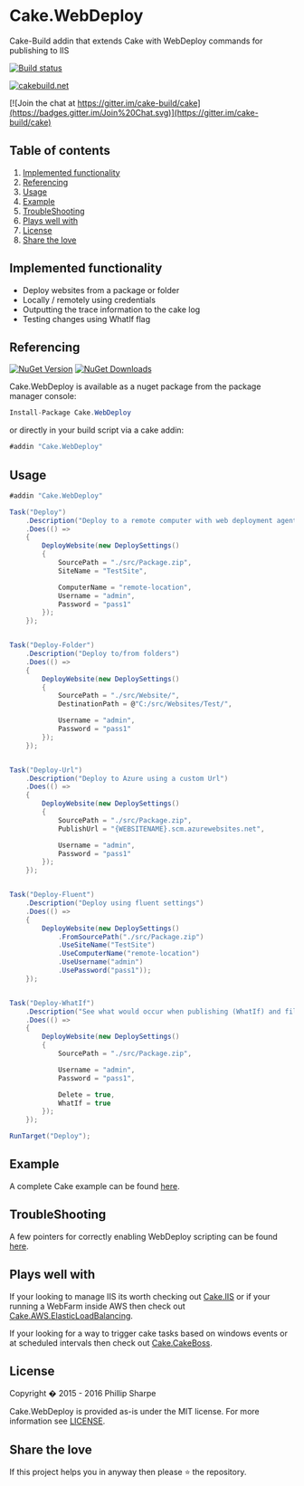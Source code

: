 # Cake.WebDeploy
Cake-Build addin that extends Cake with WebDeploy commands for publishing to IIS

[![Build status](https://ci.appveyor.com/api/projects/status/rld9874ha4woe9m7?svg=true)](https://ci.appveyor.com/project/SharpeRAD/cake-webdeploy)

[![cakebuild.net](https://img.shields.io/badge/WWW-cakebuild.net-blue.svg)](http://cakebuild.net/)

[![Join the chat at https://gitter.im/cake-build/cake](https://badges.gitter.im/Join%20Chat.svg)](https://gitter.im/cake-build/cake)



## Table of contents

1. [Implemented functionality](https://github.com/SharpeRAD/Cake.WebDeploy#implemented-functionality)
2. [Referencing](https://github.com/SharpeRAD/Cake.WebDeploy#referencing)
3. [Usage](https://github.com/SharpeRAD/Cake.WebDeploy#usage)
4. [Example](https://github.com/SharpeRAD/Cake.WebDeploy#example)
5. [TroubleShooting](https://github.com/SharpeRAD/Cake.WebDeploy#troubleshooting)
6. [Plays well with](https://github.com/SharpeRAD/Cake.WebDeploy#plays-well-with)
7. [License](https://github.com/SharpeRAD/Cake.WebDeploy#license)
8. [Share the love](https://github.com/SharpeRAD/Cake.WebDeploy#share-the-love)



## Implemented functionality

* Deploy websites from a package or folder
* Locally / remotely using credentials
* Outputting the trace information to the cake log
* Testing changes using WhatIf flag



## Referencing

[![NuGet Version](http://img.shields.io/nuget/v/Cake.WebDeploy.svg?style=flat)](https://www.nuget.org/packages/Cake.WebDeploy/) [![NuGet Downloads](http://img.shields.io/nuget/dt/Cake.WebDeploy.svg?style=flat)](https://www.nuget.org/packages/Cake.WebDeploy/)

Cake.WebDeploy is available as a nuget package from the package manager console:

```csharp
Install-Package Cake.WebDeploy
```

or directly in your build script via a cake addin:

```csharp
#addin "Cake.WebDeploy"
```



## Usage

```csharp
#addin "Cake.WebDeploy"

Task("Deploy")
    .Description("Deploy to a remote computer with web deployment agent installed")
    .Does(() =>
    {
        DeployWebsite(new DeploySettings()
        {
            SourcePath = "./src/Package.zip",
            SiteName = "TestSite",

            ComputerName = "remote-location",
            Username = "admin",
            Password = "pass1"
        });
    });


Task("Deploy-Folder")
    .Description("Deploy to/from folders")
    .Does(() =>
    {
        DeployWebsite(new DeploySettings()
        {
            SourcePath = "./src/Website/",
            DestinationPath = @"C:/src/Websites/Test/",

            Username = "admin",
            Password = "pass1"
        });
    });


Task("Deploy-Url")
    .Description("Deploy to Azure using a custom Url")
    .Does(() =>
    {
        DeployWebsite(new DeploySettings()
        {
            SourcePath = "./src/Package.zip",
            PublishUrl = "{WEBSITENAME}.scm.azurewebsites.net",

            Username = "admin",
            Password = "pass1"
        });
    });


Task("Deploy-Fluent")
    .Description("Deploy using fluent settings")
    .Does(() =>
    {
        DeployWebsite(new DeploySettings()
            .FromSourcePath("./src/Package.zip")
            .UseSiteName("TestSite")
            .UseComputerName("remote-location")
            .UseUsername("admin")
            .UsePassword("pass1"));
    });


Task("Deploy-WhatIf")
    .Description("See what would occur when publishing (WhatIf) and files should be deleted if they don't exist (Delete)")
    .Does(() =>
    {
        DeployWebsite(new DeploySettings()
        {
            SourcePath = "./src/Package.zip",

            Username = "admin",
            Password = "pass1",

            Delete = true,
            WhatIf = true
        });
    });

RunTarget("Deploy");
```



## Example

A complete Cake example can be found [here](https://github.com/SharpeRAD/Cake.WebDeploy/blob/master/test/build.cake).



## TroubleShooting

A few pointers for correctly enabling WebDeploy scripting can be found [here](https://github.com/SharpeRAD/Cake.WebDeploy/blob/master/TroubleShooting.md).



## Plays well with

If your looking to manage IIS its worth checking out [Cake.IIS](https://github.com/SharpeRAD/Cake.IIS) or if your running a WebFarm inside AWS then check out [Cake.AWS.ElasticLoadBalancing](https://github.com/SharpeRAD/Cake.AWS.ElasticLoadBalancing).

If your looking for a way to trigger cake tasks based on windows events or at scheduled intervals then check out [Cake.CakeBoss](https://github.com/SharpeRAD/CakeBoss).



## License

Copyright � 2015 - 2016 Phillip Sharpe

Cake.WebDeploy is provided as-is under the MIT license. For more information see [LICENSE](https://github.com/SharpeRAD/Cake.WebDeploy/blob/master/LICENSE).



## Share the love

If this project helps you in anyway then please :star: the repository.
